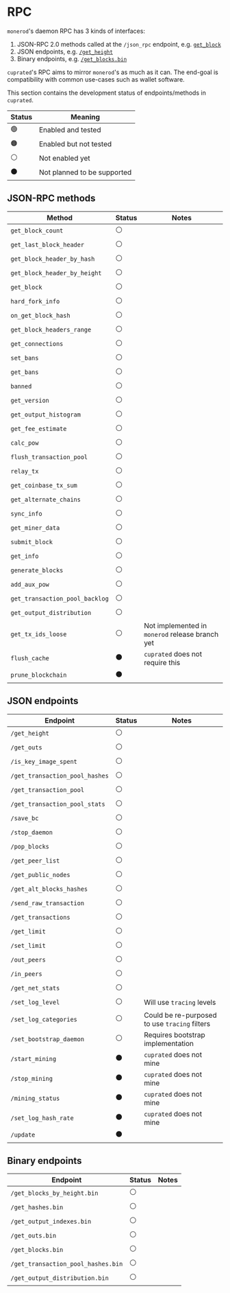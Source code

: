 # RPC
`monerod`'s daemon RPC has 3 kinds of interfaces:
1. JSON-RPC 2.0 methods called at the `/json_rpc` endpoint, e.g. [`get_block`](https://www.getmonero.org/resources/developer-guides/daemon-rpc.html#get_block)
1. JSON endpoints, e.g. [`/get_height`](https://www.getmonero.org/resources/developer-guides/daemon-rpc.html#get_height)
1. Binary endpoints, e.g. [`/get_blocks.bin`](https://www.getmonero.org/resources/developer-guides/daemon-rpc.html#get_blocksbin)

`cuprated`'s RPC aims to mirror `monerod`'s as much as it can. The end-goal is compatibility with common use-cases such as wallet software.

This section contains the development status of endpoints/methods in `cuprated`.

| Status | Meaning |
|--------|---------|
| 🟢     | Enabled and tested
| 🟠     | Enabled but not tested
| ⚪     | Not enabled yet
| ⚫     | Not planned to be supported

## JSON-RPC methods
| Method                         | Status | Notes   |
|--------------------------------|--------|---------|
| `get_block_count`              | ⚪     |
| `get_last_block_header`        | ⚪     |
| `get_block_header_by_hash`     | ⚪     |
| `get_block_header_by_height`   | ⚪     |
| `get_block`                    | ⚪     |
| `hard_fork_info`               | ⚪     |
| `on_get_block_hash`            | ⚪     |
| `get_block_headers_range`      | ⚪     |
| `get_connections`              | ⚪     |
| `set_bans`                     | ⚪     |
| `get_bans`                     | ⚪     |
| `banned`                       | ⚪     |
| `get_version`                  | ⚪     |
| `get_output_histogram`         | ⚪     |
| `get_fee_estimate`             | ⚪     |
| `calc_pow`                     | ⚪     |
| `flush_transaction_pool`       | ⚪     |
| `relay_tx`                     | ⚪     |
| `get_coinbase_tx_sum`          | ⚪     |
| `get_alternate_chains`         | ⚪     |
| `sync_info`                    | ⚪     |
| `get_miner_data`               | ⚪     |
| `submit_block`                 | ⚪     |
| `get_info`                     | ⚪     |
| `generate_blocks`              | ⚪     |
| `add_aux_pow`                  | ⚪     |
| `get_transaction_pool_backlog` | ⚪     |
| `get_output_distribution`      | ⚪     |
| `get_tx_ids_loose`             | ⚪     | Not implemented in `monerod` release branch yet
| `flush_cache`                  | ⚫     | `cuprated` does not require this
| `prune_blockchain`             | ⚫     |

## JSON endpoints
| Endpoint                       | Status | Notes   |
|--------------------------------|--------|---------|
| `/get_height`                  | ⚪     |
| `/get_outs`                    | ⚪     |
| `/is_key_image_spent`          | ⚪     |
| `/get_transaction_pool_hashes` | ⚪     |
| `/get_transaction_pool`        | ⚪     |
| `/get_transaction_pool_stats`  | ⚪     |
| `/save_bc`                     | ⚪     |
| `/stop_daemon`                 | ⚪     |
| `/pop_blocks`                  | ⚪     |
| `/get_peer_list`               | ⚪     |
| `/get_public_nodes`            | ⚪     |
| `/get_alt_blocks_hashes`       | ⚪     |
| `/send_raw_transaction`        | ⚪     |
| `/get_transactions`            | ⚪     |
| `/get_limit`                   | ⚪     |
| `/set_limit`                   | ⚪     |
| `/out_peers`                   | ⚪     |
| `/in_peers`                    | ⚪     |
| `/get_net_stats`               | ⚪     |
| `/set_log_level`               | ⚪     | Will use `tracing` levels
| `/set_log_categories`          | ⚪     | Could be re-purposed to use `tracing` filters
| `/set_bootstrap_daemon`        | ⚪     | Requires bootstrap implementation
| `/start_mining`                | ⚫     | `cuprated` does not mine
| `/stop_mining`                 | ⚫     | `cuprated` does not mine
| `/mining_status`               | ⚫     | `cuprated` does not mine
| `/set_log_hash_rate`           | ⚫     | `cuprated` does not mine
| `/update`                      | ⚫     |

## Binary endpoints
| Endpoint                           | Status | Notes   |
|------------------------------------|--------|---------|
| `/get_blocks_by_height.bin`        | ⚪     |
| `/get_hashes.bin`                  | ⚪     |
| `/get_output_indexes.bin`          | ⚪     |
| `/get_outs.bin`                    | ⚪     |
| `/get_blocks.bin`                  | ⚪     |
| `/get_transaction_pool_hashes.bin` | ⚪     |
| `/get_output_distribution.bin`     | ⚪     |
